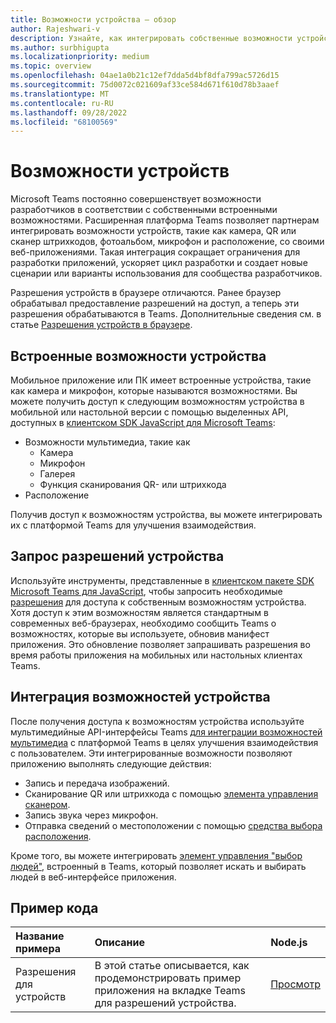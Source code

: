 ```yaml
---
title: Возможности устройства — обзор
author: Rajeshwari-v
description: Узнайте, как интегрировать собственные возможности устройства, такие как расположение и мультимедиа (камера, микрофон, галерея, QR или сканер штрихкодов) с приложением Microsoft Teams.
ms.author: surbhigupta
ms.localizationpriority: medium
ms.topic: overview
ms.openlocfilehash: 04ae1a0b21c12ef7dda5d4bf8dfa799ac5726d15
ms.sourcegitcommit: 75d0072c021609af33ce584d671f610d78b3aaef
ms.translationtype: MT
ms.contentlocale: ru-RU
ms.lasthandoff: 09/28/2022
ms.locfileid: "68100569"
---
```

# <a name="device-capabilities"></a>Возможности устройств

Microsoft Teams постоянно совершенствует возможности разработчиков в соответствии с собственными встроенными возможностями. Расширенная платформа Teams позволяет партнерам интегрировать возможности устройств, такие как камера, QR или сканер штрихкодов, фотоальбом, микрофон и расположение, со своими веб-приложениями. Такая интеграция сокращает ограничения для разработки приложений, ускоряет цикл разработки и создает новые сценарии или варианты использования для сообщества разработчиков.

Разрешения устройств в браузере отличаются. Ранее браузер обрабатывал предоставление разрешений на доступ, а теперь эти разрешения обрабатываются в Teams. Дополнительные сведения см. в статье [Разрешения устройств в браузере](browser-device-permissions.md).

## <a name="native-device-capabilities"></a>Встроенные возможности устройства

Мобильное приложение или ПК имеет встроенные устройства, такие как камера и микрофон, которые называются возможностями. Вы можете получить доступ к следующим возможностям устройства в мобильной или настольной версии с помощью выделенных API, доступных в [клиентском SDK JavaScript для Microsoft Teams](/javascript/api/overview/msteams-client?view=msteams-client-js-latest&preserve-view=true):

* Возможности мультимедиа, такие как
  * Камера
  * Микрофон
  * Галерея
  * Функция сканирования QR- или штрихкода
* Расположение

Получив доступ к возможностям устройства, вы можете интегрировать их с платформой Teams для улучшения взаимодействия.

## <a name="request-device-permissions"></a>Запрос разрешений устройства

Используйте инструменты, представленные в [клиентском пакете SDK Microsoft Teams для JavaScript](/javascript/api/overview/msteams-client?view=msteams-client-js-latest&preserve-view=true), чтобы запросить необходимые [разрешения](native-device-permissions.md) для доступа к собственным возможностям устройства. Хотя доступ к этим возможностям является стандартным в современных веб-браузерах, необходимо сообщить Teams о возможностях, которые вы используете, обновив манифест приложения. Это обновление позволяет запрашивать разрешения во время работы приложения на мобильных или настольных клиентах Teams.

## <a name="integrate-device-capabilities"></a>Интеграция возможностей устройства

После получения доступа к возможностям устройства используйте мультимедийные API-интерфейсы Teams [ для интеграции возможностей мультимедиа](media-capabilities.md) с платформой Teams в целях улучшения взаимодействия с пользователем. Эти интегрированные возможности позволяют приложению выполнять следующие действия:

* Запись и передача изображений.
* Сканирование QR или штрихкода с помощью [элемента управления сканером](qr-barcode-scanner-capability.md).
* Запись звука через микрофон.
* Отправка сведений о местоположении с помощью [средства выбора расположения](location-capability.md).

Кроме того, вы можете интегрировать [элемент управления "выбор людей"](people-picker-capability.md), встроенный в Teams, который позволяет искать и выбирать людей в веб-интерфейсе приложения.

## <a name="code-sample"></a>Пример кода

| Название примера           | Описание | Node.js    |
|:---------------------|:--------------|:---------|
|Разрешения для устройств | В этой статье описывается, как продемонстрировать пример приложения на вкладке Teams для разрешений устройства. |[Просмотр](<https://github.com/OfficeDev/Microsoft-Teams-Samples/tree/main/samples/tab-device-permissions/nodejs>)|
